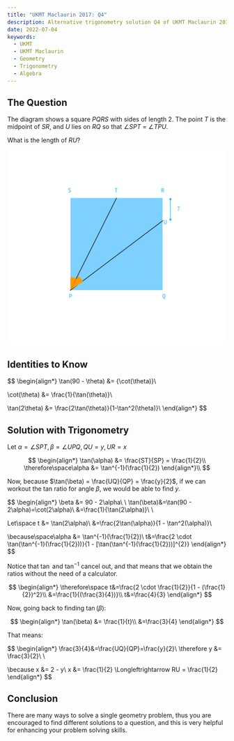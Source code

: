 ```yaml
---
title: "UKMT Maclaurin 2017: Q4"
description: Alternative trigonometry solution Q4 of UKMT Maclaurin 2017
date: 2022-07-04
keywords:
  - UKMT
  - UKMT Maclaurin
  - Geometry
  - Trigonometry
  - Algebra
---
```


## The Question

The diagram shows a square $PQRS$ with sides of
length 2. The point $T$ is the midpoint of $SR$, and $U$ lies on $RQ$ so that $\angle SPT$ = $\angle TPU$.

What is the length of $RU$?

![](https://raw.githubusercontent.com/timthedev07/my-website/dev/assets/maclaurin-2017-q4-a.png)

## Identities to Know

$$
\begin{align*}
\tan(90 - \theta) &= {\cot(\theta)}\\

\cot(\theta) &= \frac{1}{\tan(\theta)}\\

\tan(2\theta) &= \frac{2\tan(\theta)}{1-\tan^2(\theta)}\\
\end{align*}
$$

## Solution with Trigonometry

Let $\alpha = \angle SPT, \beta = \angle UPQ, QU = y, UR = x$

$$
\begin{align*}
\tan(\alpha) &= \frac{ST}{SP} = \frac{1}{2}\\
\therefore\space\alpha &= \tan^{-1}(\frac{1}{2})
\end{align*}\\
$$

Now, because $\tan(\beta) = \frac{UQ}{QP} = \frac{y}{2}$, if we can workout the tan ratio for angle $\beta$, we would be able to find $y$.

$$
\begin{align*}
\beta &= 90 - 2\alpha\\ \\
\tan(\beta)&=\tan(90 - 2\alpha)=\cot(2\alpha)\\
&=\frac{1}{\tan(2\alpha)}\\ \\

Let\space t &= \tan(2\alpha)\\
&=\frac{2\tan(\alpha)}{1 - \tan^2(\alpha)}\\

\because\space\alpha &= \tan^{-1}(\frac{1}{2})\\
t&=\frac{2 \cdot \tan(\tan^{-1}(\frac{1}{2}))}{1 - [\tan(\tan^{-1}(\frac{1}{2}))]^{2}}
\end{align*}
$$

Notice that $\tan$ and $\tan^{-1}$ cancel out, and that means that we obtain the ratios without the need of a calculator.

$$
\begin{align*}
\therefore\space t&=\frac{2 \cdot \frac{1}{2}}{1 - (\frac{1}{2})^2}\\
&=\frac{1}{(\frac{3}{4})}\\
t&=\frac{4}{3}
\end{align*}
$$

Now, going back to finding $\tan(\beta)$:

$$
\begin{align*}
\tan(\beta) &= \frac{1}{t}\\
&=\frac{3}{4}
\end{align*}
$$

That means:

$$
\begin{align*}
\frac{3}{4}&=\frac{UQ}{QP}=\frac{y}{2}\\
\therefore y &= \frac{3}{2}\\ \\

\because x &= 2 - y\\
x &= \frac{1}{2} \Longleftrightarrow RU = \frac{1}{2}
\end{align*}
$$

## Conclusion

There are many ways to solve a single geometry problem, thus you are encouraged to find different solutions to a question, and this is very helpful for enhancing your problem solving skills.
